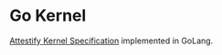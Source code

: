 # Go Kernel

[Attestify Kernel Specification](https://attestify.github.io/kernel-specification/) implemented in GoLang.
